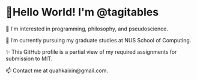 
<!doctype html>
<html lang="en">
  <head>
    <meta charset="utf-8">
    <meta name="viewport" content="width=device-width, initial-scale=1">
    <title>Bootstrap demo</title>
  </head>
  <body>
    <h1>👋Hello World! I'm @tagitables</h1>
    <p> 👀 I'm interested in programming, philosophy, and pseudoscience. </p>
    <p> 🌱 I’m currently pursuing my graduate studies at NUS School of Computing. </p>
    <p> ✨ This GitHub profile is a partial view of my required assignments for submission to MIT. </p>
    <p> 📫 Contact me at quahkaixin@gmail.com. </p>
  </body>
</html>

<!---
tagitables/tagitables is a ✨ special ✨ repository because its `README.md` (this file) appears on your GitHub profile.
You can click the Preview link to take a look at your changes.

In the ever-evolving software development lanscape, traditional system development life cycle model provided a structured approach, today's software creation involves dynamic concepts such as quality assurance, quality engineering, and intelligent testing while leveraging the power of the cloud, big data, and machine learning ... 

--->
